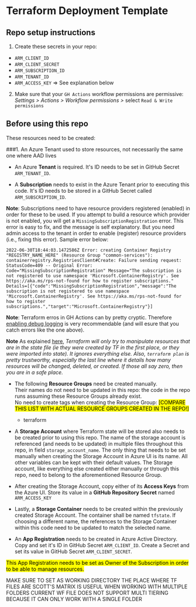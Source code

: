 Terraform Deployment Template
===

## Repo setup instructions

1. Create these secrets in your repo:
- `ARM_CLIENT_ID`
- `ARM_CLIENT_SECRET`
- `ARM_SUBSCRIPTION_ID`
- `ARM_TENANT_ID`
- `ARM_ACCESS_KEY` => See explanation below

2. Make sure that your `GH Actions` workflow permissions are permissive: _Settings > Actions > Workflow permissions >_ 
select `Read & Write permissions`

## Before using this repo

These resources need to be created:

###1. An Azure Tenant used to store resources, not necessarily the same one where AAD lives

- An Azure **Tenant** is required. It's ID needs to be set in GitHub Secret `ARM_TENANT_ID`.

- A **Subscription** needs to exist in the Azure Tenant prior to executing this code. 
It's ID needs to be stored in a GitHub Secret called `ARM_SUBSCRIPTION_ID`.

**Note**: Subscriptions need to have resource providers registered (enabled) in order for these to be used. 
If you attempt to build a resource which provider is not enabled, you will get a `MissingSubscriptionRegistration` error. 
This error is easy to fix, and the message is self explanatory. But you need admin access to the tenant in order to 
enable (register) resource providers (i.e., fixing this error). Sample error below:


`2022-06-30T18:44:03.1472586Z Error: creating Container Registry "REGISTRY_NAME_HERE" (Resource Group "common-services"): containerregistry.RegistriesClient#Create: Failure sending request: StatusCode=409 -- Original Error: Code="MissingSubscriptionRegistration" Message="The subscription is not registered to use namespace 'Microsoft.ContainerRegistry'. See https://aka.ms/rps-not-found for how to register subscriptions." Details=[{"code":"MissingSubscriptionRegistration","message":"The subscription is not registered to use namespace 'Microsoft.ContainerRegistry'. See https://aka.ms/rps-not-found for how to register subscriptions.","target":"Microsoft.ContainerRegistry"}]`

**Note**: Terraform erros in GH Actions can by pretty cryptic. 
Therefore [enabling debug logging](https://docs.github.com/en/actions/monitoring-and-troubleshooting-workflows/enabling-debug-logging) 
is very recommendable (and will esure that you catch errors like the one above).

**Note** As explained [here](https://groups.google.com/g/terraform-tool/c/MWSA-_1L9IM/m/IOZffHoXBAAJ), 
_Terraform will only try to manipulate resources that are in the state file (ie they were created by TF in the first place, or they were imported into state). It ignores everything else. Also, `terraform plan` is pretty trustworthy, especially the last line where it details how many resources will be changed, deleted, or created. If those all say zero, then you are in a safe place._


- The following **Resource Groups** need be created manually. </br>
Their names do not need to be updated in this repo: the code in the repo runs assuming these Resource Groups already exist.</br>
No need to create tags when creating the Resource Group:
<mark>[COMPARE THIS LIST WITH ACTUAL RESOURCE GROUPS CREATED IN THE REPO!]<mark>

  - terraform


- A **Storage Account** where Terraform state will be stored also needs to be created prior to using this repo. 
The name of the storage account is referenced (and needs to be updated) in multiple files throughout this repo, 
in field `storage_account_name`. The only thing that needs to be set manually when creating the Storage Account 
in Azure UI is its name. All other variables can be kept with their default values. The Storage account, like 
everything else created either manually or through this repo, need to belong to the aforementioned Resource Group.


- After creating the Storage Account, copy either of its **Access Keys** from the Azure UI. 
Store its value in a **GitHub Repository Secret** named `ARM_ACCESS_KEY`


- Lastly, a **Storage Container** needs to be created within the previously created Storage Account. 
The container shall be named `tfstate`. If choosing a different name, the references to the Storage Container 
within this code need to be updated to match the selected name.


- An **App Registration** needs to be created in Azure Active Directory. Copy and set it's ID in GitHub Secret
 `ARM_CLIENT_ID`. Create a Secret and set its value in GitHub Secret `ARM_CLIENT_SECRET`.

<mark>This App Registration needs to be set as Owner of the Subscription in order to be able to manage resources.</mark>

MAKE SURE TO SET AS WORKING DIRECTORY THE PLACE WHERE TF FILES ARE
SCOTT'S MATRIX IS USEFUL WHEN WORKING WITH MULTIPLE FOLDERS
CURRENT WF FILE DOES NOT SUPPORT MULTI TIERING BECAUSE IT CAN ONLY WORK WITH A SINGLE FOLDER